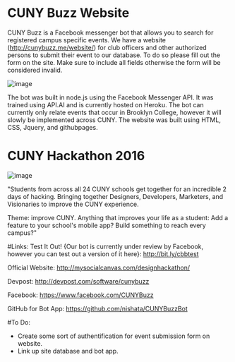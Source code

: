 # CUNY Buzz Website
CUNY Buzz is a Facebook messenger bot that allows you to search for registered campus specific events. We have a website (http://cunybuzz.me/website/) for club officers and other authorized persons to submit their event to our database. To do so please fill out the form on the site. Make sure to include all fields otherwise the form will be considered invalid. 

![image](https://github.com/nishata/CUNYBuzzWebsite/blob/master/website/images/long.png?raw=true)

The bot was built in node.js using the Facebook Messenger API. It was trained using API.AI and is currently hosted on Heroku. The bot can currently only relate events that occur in Brooklyn College, however it will slowly be implemented across CUNY. The website was built using HTML, CSS, Jquery, and githubpages.

# CUNY Hackathon 2016
![image](https://challengepost-s3-challengepost.netdna-ssl.com/photos/production/challenge_photos/000/416/309/datas/full_width.png)

"Students from across all 24 CUNY schools get together for an incredible 2 days of hacking.
Bringing together Designers, Developers, Marketers, and Visionaries to improve the CUNY experience.

Theme: improve CUNY.
Anything that improves your life as a student: Add a feature to your school's mobile app? Build something to reach every campus?"

#Links:
Test It Out! {Our bot is currently under review by Facebook, however you can test out a version of it here}: http://bit.ly/cbbtest

Official Website: http://mysocialcanvas.com/designhackathon/

Devpost: http://devpost.com/software/cunybuzz

Facebook: https://www.facebook.com/CUNYBuzz

GitHub for Bot App: https://github.com/nishata/CUNYBuzzBot 

#To Do:
- Create some sort of authentification for event submission form on website.
- Link up site database and bot app.
